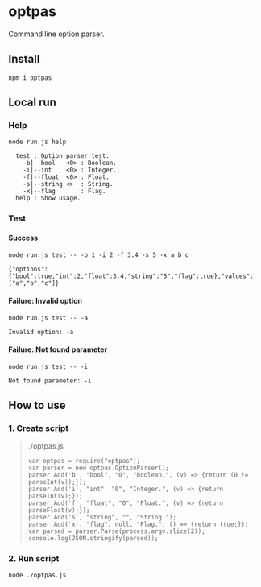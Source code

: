 # optpas
Command line option parser.

## Install
`npm i optpas`

## Local run
### Help
`node run.js help`
```
  test : Option parser test.
    -b|--bool   <0> : Boolean.
    -i|--int    <0> : Integer.
    -f|--float  <0> : Float.
    -s|--string <>  : String.
    -x|--flag       : Flag.
  help : Show usage.
```
### Test
#### Success
`node run.js test -- -b 1 -i 2 -f 3.4 -s 5 -x a b c`
```
{"options":{"bool":true,"int":2,"float":3.4,"string":"5","flag":true},"values":["a","b","c"]}
```
#### Failure: Invalid option
`node run.js test -- -a`
```
Invalid option: -a
```
#### Failure: Not found parameter
`node run.js test -- -i`
```
Not found parameter: -i
```

## How to use
### 1. Create script
> ./optpas.js
>```
>var optpas = require("optpas");
>var parser = new optpas.OptionParser();
>parser.Add('b', "bool", "0", "Boolean.", (v) => {return (0 != parseInt(v));});
>parser.Add('i', "int", "0", "Integer.", (v) => {return parseInt(v);});
>parser.Add('f', "float", "0", "Float.", (v) => {return parseFloat(v);});
>parser.Add('s', "string", "", "String.");
>parser.Add('x', "flag", null, "Flag.", () => {return true;});
>var parsed = parser.Parse(process.argv.slice(2));
>console.log(JSON.stringify(parsed));
>```
### 2. Run script
`node ./optpas.js`
